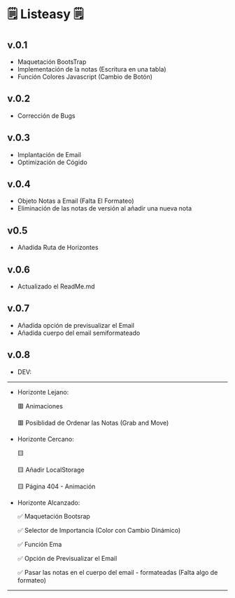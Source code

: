 

# **🗒 Listeasy 🗒**

## v.0.1

- Maquetación BootsTrap
- Implementación de la notas (Escritura en una tabla)
- Función Colores Javascript (Cambio de Botón)

## v.0.2

- Corrección de Bugs

## v.0.3

- Implantación de Email 
- Optimización de Cógido


## v.0.4 

- Objeto Notas a Email (Falta El Formateo)
- Eliminación de las notas de versión al añadir una nueva nota

## v0.5

- Añadida Ruta de Horizontes 

## v.0.6

- Actualizado el ReadMe.md 

## v.0.7

- Añadida opción de previsualizar el Email
- Añadida cuerpo del email semiformateado

## v.0.8

- DEV:

* * *
- Horizonte Lejano:

  🟥 Animaciones

  🟥 Posiblidad de Ordenar las Notas (Grab and Move)

- Horizonte Cercano:

  🟨 

  🟨 Añadir LocalStorage

  🟨 Página 404 - Animación

- Horizonte Alcanzado:

  ✅ Maquetación Bootsrap

  ✅ Selector de Importancia (Color con Cambio Dinámico)

  ✅ Función Ema

  ✅ Opción de Previsualizar el Email

  ✅ Pasar las notas en el cuerpo del email - formateadas (Falta algo de formateo)
* * *
